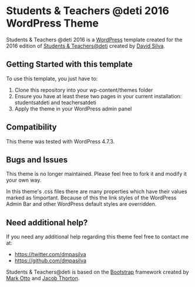 # Students & Teachers @deti 2016 WordPress Theme

Students & Teachers @deti 2016 is a [WordPress](http://wordpress.org/) template created for the 2016 edition of [Students & Teachers@deti](http://studentsandteachersdeti.web.ua.pt/) created by [David Silva](https://davidsilva.pt/).

## Getting Started with this template

To use this template, you just have to:
1. Clone this repository into your wp-content/themes folder
2. Ensure you have at least these two pages in your current installation: studentsatdeti and teachersatdeti
3. Apply the theme in your WordPress admin panel

## Compatibility

This theme was tested with WordPress 4.7.3.

## Bugs and Issues

This theme is no longer maintained. Please feel free to fork it and modify it your own way.

In this theme's .css files there are many properties which have their values marked as !important. Because of this the link styles of the WordPress Admin Bar and other WordPress default styles are overridden.

## Need additional help?

If you need any additional help regarding this theme feel free to contact me at:
* https://twitter.com/dmpasilva
* https://github.com/dmpasilva

Students & Teachers@deti is based on the [Bootstrap](http://getbootstrap.com/) framework created by [Mark Otto](https://twitter.com/mdo) and [Jacob Thorton](https://twitter.com/fat).